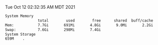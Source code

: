 Tue Oct 12 02:32:35 AM MDT 2021
```bash
System Memory
               total        used        free      shared  buff/cache   available
Mem:           7.7Gi       691Mi       4.8Gi       9.0Mi       2.2Gi       6.7Gi
Swap:          7.6Gi       298Mi       7.4Gi
System Storage
659M	.
```
```bash
